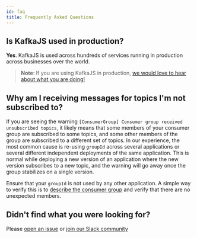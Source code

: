 ```yaml
---
id: faq
title: Frequently Asked Questions
---
```


## Is KafkaJS used in production?

**Yes**. KafkaJS is used across hundreds of services running in production across businesses over the world.

> **Note**: If you are using KafkaJS in production, [we would love to hear about what you are doing!](https://github.com/tulios/kafkajs/issues/289)

## Why am I receiving messages for topics I'm not subscribed to?

If you are seeing the warning `[ConsumerGroup] Consumer group received unsubscribed topics`, it likely means that some members of your consumer group are subscribed to some topics, and some other members of the group are subscribed to a different set of topics. In our experience, the most common cause is re-using `groupId` across several applications or several different independent deployments of the same application. This is normal while deploying a new version of an application where the new version subscribes to a new topic, and the warning will go away once the group stabilizes on a single version.

Ensure that your `groupId` is not used by any other application. A simple way to verify this is to [describe the consumer group](Consuming.md#describe-group) and verify that there are no unexpected members.

## Didn't find what you were looking for?

Please [open an issue](https://github.com/tulios/kafkajs/issues) or [join our Slack community](https://kafkajs-slackin.herokuapp.com)